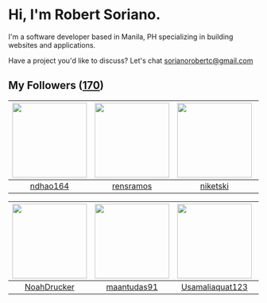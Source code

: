 # Hi, I'm Robert Soriano.
I'm a software developer based in Manila, PH specializing in building websites and applications.

Have a project you'd like to discuss?
Let's chat <a href="mailto:=sorianorobertc@gmail.com?Subject=Hello" target="_top">sorianorobertc@gmail.com</a>

## My Followers ([170](https://github.com/sorxrob?tab=followers))

| <img src="https://avatars0.githubusercontent.com/u/39440243?v=4" width="150" height="150" /> | <img src="https://avatars3.githubusercontent.com/u/8536468?v=4" width="150" height="150" /> | <img src="https://avatars1.githubusercontent.com/u/34646230?v=4" width="150" height="150" /> | <img src="https://avatars2.githubusercontent.com/u/38735891?v=4" width="150" height="150" /> |
| :------------------------------------------------------------------------------------------: | :-----------------------------------------------------------------------------------------: | :------------------------------------------------------------------------------------------: | :------------------------------------------------------------------------------------------: |
|                            [ndhao164](https://github.com/ndhao164)                           |                          [rensramos](https://github.com/rensramos)                          |                            [niketski](https://github.com/niketski)                           |                          [ajguavatek](https://github.com/ajguavatek)                         |

| <img src="https://avatars1.githubusercontent.com/u/45659684?v=4" width="150" height="150" /> | <img src="https://avatars3.githubusercontent.com/u/26087561?v=4" width="150" height="150" /> | <img src="https://avatars0.githubusercontent.com/u/33973828?v=4" width="150" height="150" /> | <img src="https://avatars1.githubusercontent.com/u/946233?v=4" width="150" height="150" /> |
| :------------------------------------------------------------------------------------------: | :------------------------------------------------------------------------------------------: | :------------------------------------------------------------------------------------------: | :----------------------------------------------------------------------------------------: |
|                         [NoahDrucker](https://github.com/NoahDrucker)                        |                         [maantudas91](https://github.com/maantudas91)                        |                     [Usamaliaquat123](https://github.com/Usamaliaquat123)                    |                             [buonzz](https://github.com/buonzz)                            |